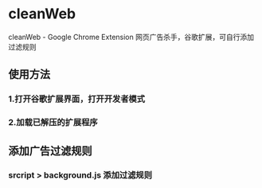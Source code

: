 # cleanWeb
cleanWeb - Google Chrome Extension 网页广告杀手，谷歌扩展，可自行添加过滤规则

## 使用方法

### 1.打开谷歌扩展界面，打开开发者模式

### 2.加载已解压的扩展程序

## 添加广告过滤规则

### srcript > background.js 添加过滤规则
